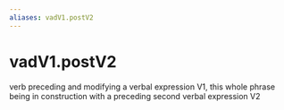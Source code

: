 ```yaml
---
aliases: vadV1.postV2
---
```

# vadV1.postV2

verb preceding and modifying a verbal expression V1, this whole phrase being in construction with a preceding second verbal expression V2